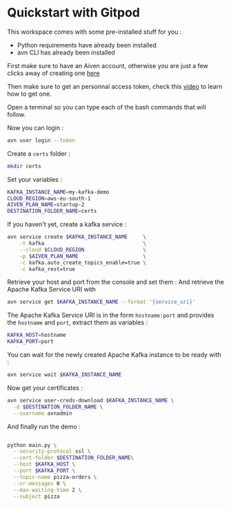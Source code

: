# Quickstart with Gitpod

This workspace comes with some pre-installed stuff for you : 

* Python requirements have already been installed
* avn CLI has already been installed

First make sure to have an Aiven account, otherwise you are just a few clicks away of creating one [here](https://console.aiven.io/signup?utm_source=github&utm_medium=organic&utm_campaign=blog_art&utm_content=post)

Then make sure to get an personnal access token, check this [video](https://www.youtube.com/watch?v=64G2QIMYOL4) to learn how to get one. 

Open a terminal so you can type each of the bash commands that will follow.

Now you can login : 

```bash
avn user login --token

```

Create a `certs` folder : 

```bash
mkdir certs
```

Set your variables :
```bash
KAFKA_INSTANCE_NAME=my-kafka-demo
CLOUD_REGION=aws-eu-south-1
AIVEN_PLAN_NAME=startup-2
DESTINATION_FOLDER_NAME=certs
```

If you haven't yet, create a kafka service : 

```bash
avn service create $KAFKA_INSTANCE_NAME     \
    -t kafka                                \
    --cloud $CLOUD_REGION                   \
    -p $AIVEN_PLAN_NAME                     \
    -c kafka.auto_create_topics_enable=true \
    -c kafka_rest=true                    

```

Retrieve your host and port from the console and set them : 
And retrieve the Apache Kafka Service URI with

```bash
avn service get $KAFKA_INSTANCE_NAME --format '{service_uri}'
```

The Apache Kafka Service URI is in the form `hostname:port` and provides the `hostname` and `port`, extract them as variables : 

```bash
KAFKA_HOST=hostname
KAFKA_PORT=port
```

You can wait for the newly created Apache Kafka instance to be ready with : 

```bash
avn service wait $KAFKA_INSTANCE_NAME
```

Now get your certificates : 

```bash
avn service user-creds-download $KAFKA_INSTANCE_NAME \
  -d $DESTINATION_FOLDER_NAME \
  --username avnadmin
```

And finally run the demo : 

```bash

python main.py \
  --security-protocol ssl \
  --cert-folder $DESTINATION_FOLDER_NAME\
  --host $KAFKA_HOST \
  --port $KAFKA_PORT \
  --topic-name pizza-orders \
  --nr-messages 0 \
  --max-waiting-time 2 \
  --subject pizza

```
